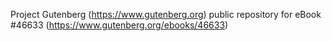 Project Gutenberg (https://www.gutenberg.org) public repository for eBook #46633 (https://www.gutenberg.org/ebooks/46633)
